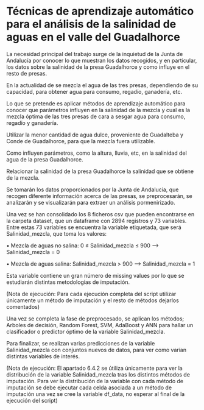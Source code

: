 # Técnicas de aprendizaje automático para el análisis de la salinidad de aguas en el valle del Guadalhorce

La necesidad principal del trabajo surge de la inquietud de la Junta de Andalucía por conocer lo que muestran los datos recogidos, y en particular, los datos sobre la salinidad de la presa Guadalhorce y como influye en el resto de presas.

En la actualidad de se mezcla el agua de las tres presas, dependiendo de su capacidad, para obtener agua para consumo, regadío, ganadería, etc.

Lo que se pretende es aplicar métodos de aprendizaje automático para conocer que parámetros influyen en la salinidad de la mezcla y cual es la mezcla óptima de las tres presas de cara a sesgar agua para consumo, regadío y ganadería.

Utilizar la menor cantidad de agua dulce, proveniente de Guadalteba y Conde de Guadalhorce, para que la mezcla fuera utilizable. 

Como influyen parámetros, como la altura, lluvia, etc, en la salinidad del agua de la presa Guadalhorce.

Relacionar la salinidad de la presa Guadalhorce la salinidad que se obtiene de la mezcla.

Se tomarán los datos proporcionados por la Junta de Andalucía, que recogen diferente información acerca de las presas, se preprocesarán, se analizarán y se visualizarán para extraer un análisis pormenirizado.

Una vez se han consolidado los 8 ficheros csv que pueden encontrarse en la carpeta dataset, que un dataframe con 2894 registros y 73 variables. Entre estas 73 variables se encuentra la variable etiquetada, que será Salinidad_mezcla, que toma los valores:

  •	Mezcla de aguas no salina: 0 ≤  Salinidad_mezcla ≤ 900 --> Salinidad_mezcla = 0 

  •	Mezcla de aguas salina: Salinidad_mezcla > 900 --> Salinidad_mezcla = 1 

Esta variable contiene un gran número de missing values por lo que se estudiarán distintas metodologías de imputación. 

(Nota de ejecución: Para cada ejecución completa del script utilizar únicamente un método de imputación y el resto de métodos dejarlos comentados)

Una vez se completa la fase de preprocesado, se aplican los métodos; Arboles de decisión, Random Forest, SVM, AdaBoost y ANN para hallar un clasificador o predictor óptimo de la variable Salinidad_mezcla.

Para finalizar, se realizan varias predicciones de la variable Salinidad_mezcla con conjuntos nuevos de datos, para ver como varían distintas variables de interés.

(Nota de ejecución: El apartado 6.4.2 se útiliza únicamente para ver la distribución de la variable Salinidad_mezcla tras los distintos métodos de imputación. Para ver la distribución de la variable con cada método de imputación se debe ejecutar cada celda asociada a un método de imputación una vez se cree la variable df_data, no esperar al final de la ejecución del script)

